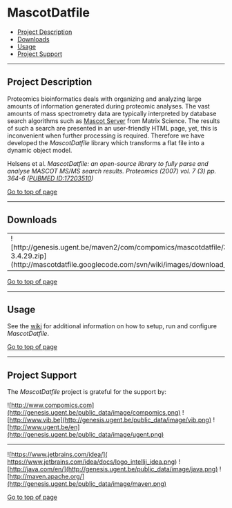 # MascotDatfile

 * [Project Description](#project-description)
 * [Downloads](#downloads)
 * [Usage](#usage)
 * [Project Support](#project-support)

----

## Project Description

Proteomics bioinformatics deals with organizing and analyzing large amounts of information generated during proteomic analyses. The vast amounts of mass spectrometry data are typically interpreted by database search algorithms such as [Mascot Server](http://www.matrixscience.com/) from Matrix Science. The results of such a search are presented in an user-friendly HTML page, yet, this is inconvenient when further processing is required. Therefore we have developed the *MascotDatfile* library which transforms a flat file into a dynamic object model.

Helsens et al. *MascotDatfile: an open-source library to fully parse and analyse MASCOT MS/MS search results. Proteomics (2007) vol. 7 (3) pp. 364-6 ([PUBMED ID:17203510](http://www.ncbi.nlm.nih.gov/pubmed/17203510))*

[Go to top of page](#mascotdatfile)

----

## Downloads

<table border=0>
  <tr>
    <td width="200">![http://genesis.ugent.be/maven2/com/compomics/mascotdatfile/3.4.29/mascotdatfile-3.4.29.zip] (http://mascotdatfile.googlecode.com/svn/wiki/images/download_button.png)</td>
    <td width="150">*3.4.29 - All platforms*</td>
    <td width="150">[ReleaseNotes](https://github.com/compomics/mascotdatfile/commits/master)</td>
  </tr>
</table> 

[Go to top of page](#mascotdatfile)

----

## Usage
See the [wiki](https://github.com/compomics/mascotdatfile/wiki) for additional information on how to setup, run and configure *MascotDatfile*.

[Go to top of page](#mascotdatfile)

----

## Project Support

The *MascotDatfile* project is grateful for the support by:

![http://www.compomics.com](http://genesis.ugent.be/public_data/image/compomics.png)
![http://www.vib.be](http://genesis.ugent.be/public_data/image/vib.png)
![http://www.ugent.be/en](http://genesis.ugent.be/public_data/image/ugent.png)

----

![https://www.jetbrains.com/idea/]( https://www.jetbrains.com/idea/docs/logo_intellij_idea.png)
![http://java.com/en/](http://genesis.ugent.be/public_data/image/java.png)
![http://maven.apache.org/](http://genesis.ugent.be/public_data/image/maven.png)

[Go to top of page](#mascotdatfile)

